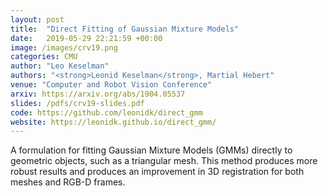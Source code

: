 ```yaml
---
layout: post
title:  "Direct Fitting of Gaussian Mixture Models"
date:   2019-05-29 22:21:59 +00:00
image: /images/crv19.png
categories: CMU
author: "Leo Keselman"
authors: "<strong>Leonid Keselman</strong>, Martial Hebert"
venue: "Computer and Robot Vision Conference"
arxiv: https://arxiv.org/abs/1904.05537
slides: /pdfs/crv19-slides.pdf
code: https://github.com/leonidk/direct_gmm
website: https://leonidk.github.io/direct_gmm/
---
```


A formulation for fitting Gaussian Mixture Models (GMMs) directly to geometric objects, such as a triangular mesh. This method produces more robust results and produces an improvement in 3D registration for both meshes and RGB-D frames. 